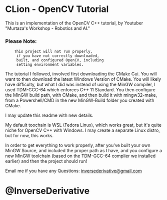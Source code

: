 # CLion - OpenCV Tutorial

This is an implementation of the OpenCV C++ tutorial, by Youtuber "Murtaza's Workshop - Robotics and AI."

### Please Note:

        This project will not run properly,
         if you have not correctly downloaded,
         built, and configured OpenCV, including
         setting environment variables.





The tutorial I followed, involved first downloading the CMake Gui. You will want to then download the latest 
Windows Version of CMake. You will likely have difficulty, but what I did was instead of using the MinGW compiler, 
I used TDM-GCC-64 which enforces C++ 11 Standard. You then configure the MinGW build path, with CMake, and then 
build it with mingw32-make, from a Powershell/CMD in the new MinGW-Build folder you created with CMake.

I may update this readme with new details.

My default toochain is WSL (Fedora Linux), which works great, but it's quite niche for OpenCV C++ with Windows. 
I may create a separate Linux distro, but for now, this works. 

In order to get everything to work properly, after you've built your own MinGW Source, and included the proper path 
as I have, and you configure a new MinGW toolchain (based on the TDM-GCC-64 complier we installed earlier) and then the 
project should run!



Email me if you have any Questions: 
inversederivative@gmail.com

# @InverseDerivative